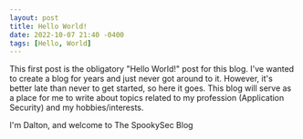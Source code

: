 ```yaml
---
layout: post
title: Hello World!
date: 2022-10-07 21:40 -0400
tags: [Hello, World]
---
```

This first post is the obligatory "Hello World!" post for this blog. I've wanted to create a blog for years and just never got around to it.
However, it's better late than never to get started, so here it goes.
This blog will serve as a place for me to write about topics related to my profession (Application Security) and my hobbies/interests.

I'm Dalton, and welcome to The SpookySec Blog
